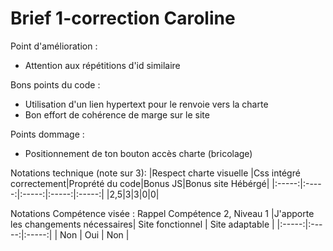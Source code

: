 # Brief 1-correction Caroline

Point d'amélioration : 
- Attention aux répétitions d'id similaire

Bons points du code : 
- Utilisation d'un lien hypertext pour le renvoie vers la charte
- Bon effort de cohérence de marge sur le site

Points dommage :
- Positionnement de ton bouton accès charte (bricolage)

Notations technique  (note sur 3): 
|Respect charte visuelle |Css intégré correctement|Proprété du code|Bonus JS|Bonus site Hébérgé|
|:-----:|:-----:|:-----:|:-----:|:-----:|
|2,5|3|3|0|0|

Notations Compétence visée : Rappel Compétence 2, Niveau 1 
|J'apporte les changements nécessaires| Site fonctionnel | Site adaptable |
|:-----:|:-----:|:-----:|
| Non | Oui | Non | 
